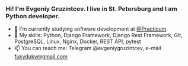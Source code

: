 ### Hi! I'm Evgeniy Gruzintcev. I live in St. Petersburg and I am Python developer.

- 🌱 I'm currently studying software development at [@Practicum](https://practicum.yandex.com).
- 💬 My skills: Python, Django Framework, Django Rest Framework, Git, PostgreSQL, Linux, Nginx, Docker, REST API, pytest
- 📫 You can reach me: Telegram @evgeniygruzintcev, e-mail fukyduky@gmail.com


<!--

**fukyduky/fukyduky** is a ✨ _special_ ✨ repository because its `README.md` (this file) appears on your GitHub profile.

Here are some ideas to get you started:

- 🔭 I’m currently working on ...
- 🌱 I’m currently learning ...
- 👯 I’m looking to collaborate on ...
- 🤔 I’m looking for help with ...
- 💬 Ask me about ...
- 📫 How to reach me: ...
- 😄 Pronouns: ...
- ⚡ Fun fact: ...
-->


<!--
**fukyduky/fukyduky** is a ✨ _special_ ✨ repository because its `README.md` (this file) appears on your GitHub profile.

Here are some ideas to get you started:

- 🔭 I’m currently working on ...
- 🌱 I’m currently learning ...
- 👯 I’m looking to collaborate on ...
- 🤔 I’m looking for help with ...
- 💬 Ask me about ...
- 📫 How to reach me: ...
- 😄 Pronouns: ...
- ⚡ Fun fact: ...
-->
